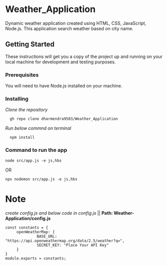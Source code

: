# Weather_Application
Dynamic weather application created using HTML, CSS, JavaScript, Node.js.
This application search weather based on city name.

## Getting Started
These instructions will get you a copy of the project up and running on your local machine for development and testing purposes.
### Prerequisites
You will need to have Node.js installed on your machine.
### Installing
_Clone the repository_
         
      gh repo clone dharmendra9503/Weather_Application

_Run below commnd on terminal_

      npm install

### Command to run the app
    node src/app.js -e js,hbs

OR

    npx nodemon src/app.js -e js,hbs



# Note
_create config.js and below code in config.js_ || **Path: Weather-Application/config.js**

    const constants = {
         openWeatherMap: {
                  BASE_URL: "https://api.openweathermap.org/data/2.5/weather?q=",
                  SECRET_KEY: "Place Your API Key"
         }
    }
    module.exports = constants;
